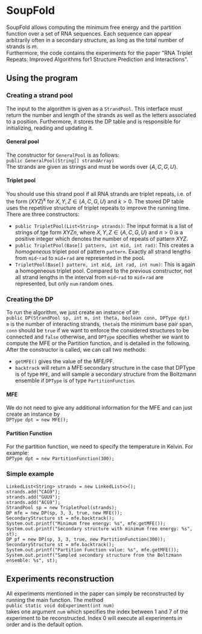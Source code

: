 # SoupFold

SoupFold allows computing the minimum free energy and the partition function over a set of RNA sequences. Each sequence can appear arbitrarily often in a secondary structure, as long as the total number of strands is $m$. <br>
Furthermore, the code contains the experiments for the paper "RNA Triplet Repeats: Improved Algorithms for1
Structure Prediction and Interactions". <br>

## Using the program

### Creating a strand pool

The input to the algorithm is given as a `StrandPool`. This interface must return the number and length of the strands as well as the letters associated to a position. Furthermore, it stores the DP table and is responsible for initializing, reading and updating it.

#### General pool

The constructor for `GeneralPool` is as follows:<br>
`public GeneralPool(String[] strandArray)`<br>
The strands are given as strings and must be words over $\{A,C,G,U\}$.
#### Triplet pool

You should use this strand pool if all RNA strands are triplet repeats, i.e. of the form $(XYZ)^k$ for $X,Y,Z \in \{A,C,G,U\}$ and $k>0$. The stored DP table uses the repetitive structure of triplet repeats to improve the running time.<br>
There are three constructors:
- `public TripletPool(List<String> strands)`: The input format is a list of strings of tge form $XYZn$, where $X,Y,Z \in \{A,C,G,U\}$ and $n>0$ is a positive integer which denotes the number of repeats of pattern $XYZ$.
- `public TripletPool(Base[] pattern, int mid, int rad)`: This creates a _homogeneous_ triplet pool of pattern `pattern`. Exactly all strand lengths from `mid`-`rad` to `mid`+`rad` are represented in the pool.
- `TripletPool(Base[] pattern, int mid, int rad, int num)`: This is again a homogeneous triplet pool. Compared to the previous constructor, not all strand lengths in the interval from `mid`-`rad` to `mid`+`rad` are represented, but only `num` random ones.

### Creating the DP
To run the algorithm, we just create an instance of `DP`: <br>
`public DP(StrandPool sp, int m, int theta, boolean conn, DPType dpt)` <br>
`m` is the number of interacting strands, `theta`is the minimum base pair span, `conn` should be `true` if we want to enforce the considered structures to be connected and `false` otherwise, and `DPType` specifies whether we want to compute the MFE or the Partition function, and is detailed in the following.<br>
After the constructor is called, we can call two methods:
- `getMFE()` gives the value of the MFE/PF.
- `backtrack` will return a MFE secondary structure in the case that DPType is of type `MFE`, and will sample a secondary structure from the Boltzmann ensemble if `DPType` is of type `PartitionFunction`.

#### MFE

We do not need to give any additional information for the MFE and can just create an instance by <br>
`DPType dpt = new MFE();`

#### Partition Function

For the partition function, we need to specify the temperature in Kelvin. For example: <br>
`DPType dpt = new PartitionFunction(300);`

### Simple example

```
LinkedList<String> strands = new LinkedList<>();
strands.add("CAG9");
strands.add("GUU9");
strands.add("ACG9");
StrandPool sp = new TripletPool(strands);
DP mfe = new DP(sp, 3, 3, true, new MFE());
SecondaryStructure st = mfe.backtrack();
System.out.printf("Minimum free energy: %s", mfe.getMFE());
System.out.printf("Secondary structure with minimum free energy: %s", st);
DP pf = new DP(sp, 3, 3, true, new PartitionFunction(300));
SecondaryStructure st = mfe.backtrack();
System.out.printf("Partition Function value: %s", mfe.getMFE());
System.out.printf("Sampled secondary structure from the Boltzmann ensemble: %s", st);
```



## Experiments reconstruction

All experiments mentioned in the paper can simply be reconstructed by running the main function. The method <br>
`public static void doExperiment(int num)`<br>
takes one argument `num` which specifies the index between 1 and 7 of the experiment to be reconstructed. Index 0 will execute all experiments in order and is the default option.